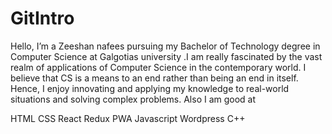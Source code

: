 # GitIntro
Hello, I’m a Zeeshan nafees pursuing my Bachelor of Technology degree in Computer Science at Galgotias university .I am really fascinated by the vast realm of applications of Computer Science in the contemporary world. I believe that CS is a means to an end rather than being an end in itself. Hence, I enjoy innovating and applying my knowledge to real-world situations and solving complex problems. Also I am good at

HTML
CSS
React
Redux
PWA
Javascript
Wordpress
C++
